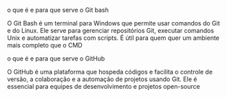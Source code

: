 o que é e para que serve o Git bash

O Git Bash é um terminal para Windows que permite usar comandos do Git e do Linux. Ele serve para gerenciar repositórios Git, executar comandos Unix e automatizar tarefas com scripts. É útil para quem quer um ambiente mais completo que o CMD

o que é e para que serve o GitHub 

O GitHub é uma plataforma que hospeda códigos e facilita o controle de versão, a colaboração e a automação de projetos usando Git. Ele é essencial para equipes de desenvolvimento e projetos open-source
